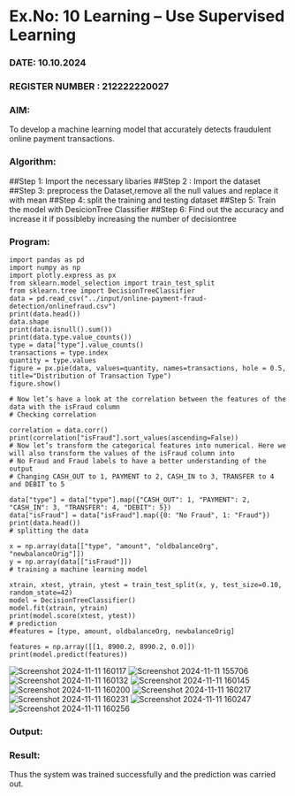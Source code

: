 # Ex.No: 10 Learning – Use Supervised Learning  
### DATE: 10.10.2024                                                                           
### REGISTER NUMBER : 212222220027
### AIM: 
To develop a machine learning model that accurately detects fraudulent online payment transactions.
###  Algorithm:
##Step 1: Import the necessary libaries
##Step 2 : Import the dataset
##Step 3: preprocess the Dataset,remove all the null values and replace it with mean
##Step 4: split the training and testing dataset
##Step 5: Train the model with DesicionTree Classifier
##Step 6: Find out the accuracy and increase it if possibleby increasing the number of decisiontree

### Program:
```
import pandas as pd
import numpy as np
import plotly.express as px
from sklearn.model_selection import train_test_split
from sklearn.tree import DecisionTreeClassifier
data = pd.read_csv("../input/online-payment-fraud-detection/onlinefraud.csv")
print(data.head())
data.shape
print(data.isnull().sum())
print(data.type.value_counts())
type = data["type"].value_counts()
transactions = type.index
quantity = type.values
figure = px.pie(data, values=quantity, names=transactions, hole = 0.5, title="Distribution of Transaction Type")
figure.show()

# Now let’s have a look at the correlation between the features of the data with the isFraud column
# Checking correlation

correlation = data.corr()
print(correlation["isFraud"].sort_values(ascending=False))
# Now let’s transform the categorical features into numerical. Here we will also transform the values of the isFraud column into 
# No Fraud and Fraud labels to have a better understanding of the output
# Changing CASH_OUT to 1, PAYMENT to 2, CASH_IN to 3, TRANSFER to 4 and DEBIT to 5 

data["type"] = data["type"].map({"CASH_OUT": 1, "PAYMENT": 2, "CASH_IN": 3, "TRANSFER": 4, "DEBIT": 5})
data["isFraud"] = data["isFraud"].map({0: "No Fraud", 1: "Fraud"})
print(data.head())
# splitting the data

x = np.array(data[["type", "amount", "oldbalanceOrg", "newbalanceOrig"]])
y = np.array(data[["isFraud"]])
# training a machine learning model

xtrain, xtest, ytrain, ytest = train_test_split(x, y, test_size=0.10, random_state=42)
model = DecisionTreeClassifier()
model.fit(xtrain, ytrain)
print(model.score(xtest, ytest))
# prediction
#features = [type, amount, oldbalanceOrg, newbalanceOrig]

features = np.array([[1, 8900.2, 8990.2, 0.0]])
print(model.predict(features))
```

![Screenshot 2024-11-11 160117](https://github.com/user-attachments/assets/34e40d8f-8823-44cf-b819-24bcae566342)
![Screenshot 2024-11-11 155706](https://github.com/user-attachments/assets/a066bad4-bb79-490f-b3a8-46795eb4eb94)
![Screenshot 2024-11-11 160132](https://github.com/user-attachments/assets/cce89510-983f-43da-a7b2-f5f6f05e2f9e)
![Screenshot 2024-11-11 160145](https://github.com/user-attachments/assets/8de6ff44-9213-4904-9969-0a8f7e3cfc9b)
![Screenshot 2024-11-11 160200](https://github.com/user-attachments/assets/45204d8a-7b30-4601-bfe1-4173967464a6)
![Screenshot 2024-11-11 160217](https://github.com/user-attachments/assets/d558703a-cab5-44a3-ad46-2c931b8319d1)
![Screenshot 2024-11-11 160231](https://github.com/user-attachments/assets/b4365c9c-da25-414c-9d58-240b6087dcca)
![Screenshot 2024-11-11 160247](https://github.com/user-attachments/assets/52a63151-71b9-46cb-b6b5-4f429c296fc8)
![Screenshot 2024-11-11 160256](https://github.com/user-attachments/assets/3087d1f1-a032-4b78-82f1-e430b5e5e993)

### Output:



### Result:
Thus the system was trained successfully and the prediction was carried out.
